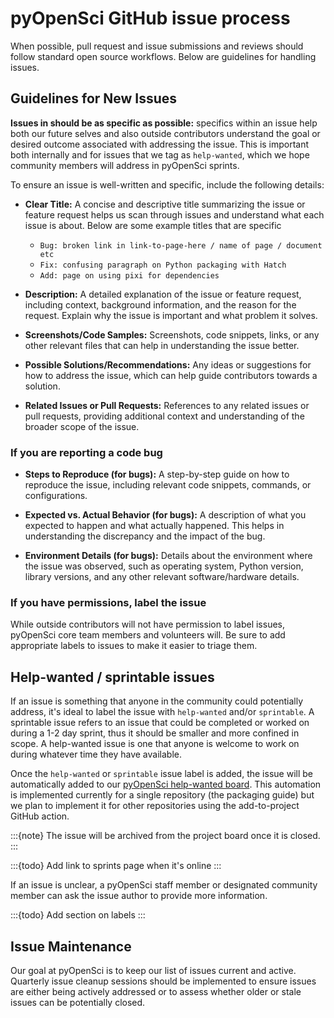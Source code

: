 # pyOpenSci GitHub issue process

When possible, pull request and issue submissions and reviews should follow
standard open source workflows. Below are guidelines for handling issues.

## Guidelines for New Issues


**Issues in should be as specific as possible:** specifics within an issue help both our future selves and also outside contributors understand the goal or
desired outcome associated with addressing the issue. This is important both internally and for issues that we tag as `help-wanted`, which we hope community members will address in pyOpenSci sprints.

To ensure an issue is well-written and specific, include the following details:

- **Clear Title:** A concise and descriptive title summarizing the issue or feature request helps us scan through issues and understand what each issue is about. Below are some example titles that are specific

    * `Bug: broken link in link-to-page-here / name of page / document etc`
    * `Fix: confusing paragraph on Python packaging with Hatch`
    * `Add: page on using pixi for dependencies`

- **Description:** A detailed explanation of the issue or feature request, including context, background information, and the reason for the request. Explain why the issue is important and what problem it solves.

- **Screenshots/Code Samples:** Screenshots, code snippets, links, or any other relevant files that can help in understanding the issue better.

- **Possible Solutions/Recommendations:** Any ideas or suggestions for how to address the issue, which can help guide contributors towards a solution.

- **Related Issues or Pull Requests:** References to any related issues or pull requests, providing additional context and understanding of the broader scope of the issue.

### If you are reporting a code bug

* **Steps to Reproduce (for bugs):** A step-by-step guide on how to reproduce the issue, including relevant code snippets, commands, or configurations.

* **Expected vs. Actual Behavior (for bugs):** A description of what you expected to happen and what actually happened. This helps in understanding the discrepancy and the impact of the bug.

* **Environment Details (for bugs):** Details about the environment where the issue was observed, such as operating system, Python version, library versions, and any other relevant software/hardware details.

### If you have permissions, label the issue

While outside contributors will not have permission to label issues, pyOpenSci core team members and volunteers will. Be sure to add appropriate labels to
issues to make it easier to triage them.

## Help-wanted / sprintable issues

If an issue is something that anyone in the community could potentially
address, it's ideal to label the issue with `help-wanted` and/or `sprintable`.
A sprintable issue refers to an issue that could be completed or worked on
during a 1-2 day sprint, thus it should be smaller and more confined in scope.
A help-wanted issue is one that anyone is welcome to work on during whatever
time they have available.

Once the `help-wanted` or `sprintable` issue label is added, the issue will be
automatically added to our
[pyOpenSci help-wanted board](https://github.com/orgs/pyOpenSci/projects/3).
This automation is implemented currently for a single repository (the packaging guide) but we plan to implement it for other repositories using the add-to-project GitHub action.


:::{note}
The issue will be archived from the project board once it is closed.
:::


:::{todo}
Add link to sprints page when it's online
:::

If an issue is unclear, a pyOpenSci staff member or designated community
member can ask the issue author to provide more information.






:::{todo}
Add section on labels
:::

## Issue Maintenance

Our goal at pyOpenSci is to keep our list of issues current and active.
Quarterly issue cleanup sessions should be implemented to ensure issues are
either being actively addressed or to assess whether older or stale issues can
be potentially closed.
